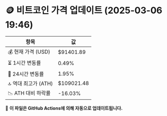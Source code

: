 # 🪙 비트코인 가격 업데이트 (2025-03-06 19:46)

| 항목                | 값 |
|--------------------|----------------|
| 💰 현재 가격 (USD) | $91401.89 |
| ⏳ 1시간 변동률    | 0.49% |
| 📆 24시간 변동률   | 1.95% |
| 🔝 역대 최고가 (ATH) | $109021.48 |
| 📉 ATH 대비 하락률 | -16.03% |

🔄 **이 파일은 GitHub Actions에 의해 자동으로 업데이트됩니다.**

